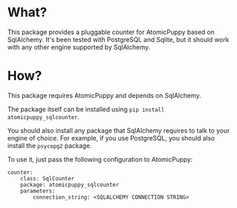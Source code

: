 What?
=============

This package provides a pluggable counter for AtomicPuppy based on SqlAlchemy.
It's been tested with PostgreSQL and Sqlite, but it should work with any other engine supported by SqlAlchemy.


How?
=============

This package requires AtomicPuppy and depends on SqlAlchemy.

The package itself can be installed using `pip install atomicpuppy_sqlcounter`.

You should also install any package that SqlAlchemy requires to talk to your engine of choice.
For example, if you use PostgreSQL, you should also install the `psycopg2` package.

To use it, just pass the following configuration to AtomicPuppy:

```
counter:
    class: SqlCounter
    package: atomicpuppy_sqlcounter
    parameters:
        connection_string: <SQLALCHEMY CONNECTION STRING>
```
